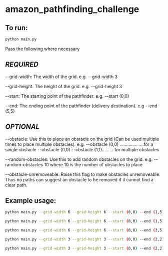 # amazon_pathfinding_challenge

## To run:

```bash
python main.py
```

Pass the following where necessary

## *REQUIRED*

 --grid-width: The width of the grid. e.g. --grid-width 3

 --grid-height: The height of the grid. e.g. --grid-height 3

 --start: The starting point of the pathfinder. e.g. --start (0,0)

 --end: The ending point of the pathfinder (delivery destination). e.g --end (5,5)

## *OPTIONAL*

 --obstacle: Use this to place an obstacle on the grid (Can be used multiple times to place multiple obstacles).
        e.g. --obstacle (0,0)      .............. ....for a single obstacle
            --obstacle (0,0) --obstacle (1,1)......... for multiple obstacles

 --random-obstacles: Use this to add random obstacles on the grid. e.g. --random-obstacles 10 where 10 is the number of obstacles to place

 --obstacle-unremoveable: Raise this flag to make obstacles unremoveable. Thus no paths can suggest an obstacle to be removed if it cannot find a clear path.

## Example usage:

```bash
python main.py --grid-width 6 --grid-height 6 --start (0,0) --end (1,5) --obstacle (0,1) --obstacle (1,0) --random-obstacles 4 --obstacles-unremoveable

python main.py --grid-width 6 --grid-height 6 --start (0,0) --end (1,5) --obstacle (0,1) --obstacle (1,0) --random-obstacles 2

python main.py --grid-width 6 --grid-height 6 --start (0,0) --end (3,5) --obstacle (2,1) --obstacle (1,2)

python main.py --grid-width 3 --grid-height 3 --start (0,0) --end (2,2) --obstacle (0,1) --obstacle (1,0) --obstacle (1,1) --obstacles-unremoveable

python main.py --grid-width 3 --grid-height 3 --start (0,0) --end (2,2) --obstacle (0,1) --obstacle (1,0) --obstacle (1,1)
```
